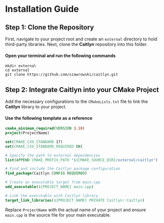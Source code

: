 # Installation Guide

## Step 1: Clone the Repository

First, navigate to your project root and create an `external` directory to hold
third-party libraries. Next, clone the **Caitlyn** repository into this folder.

#### Open your terminal and run the following commands

```shell
mkdir external
cd external
git clone https://github.com/szawrowski/caitlyn.git
```

## Step 2: Integrate Caitlyn into your CMake Project

Add the necessary configurations to the `CMakeLists.txt` file to link the
**Caitlyn** library to your project.

#### Use the following template as a reference

```cmake
cmake_minimum_required(VERSION 3.10)
project(ProjectName)

set(CMAKE_CXX_STANDARD 17)
set(CMAKE_CXX_STANDARD_REQUIRED ON)

# Specify the path to external dependencies
list(APPEND CMAKE_PREFIX_PATH "${CMAKE_SOURCE_DIR}/external/caitlyn")

# Find and include the Caitlyn package configuration
find_package(Caitlyn CONFIG REQUIRED)

# Create an executable target from main.cpp
add_executable(${PROJECT_NAME} main.cpp)

# Link the executable with Caitlyn library
target_link_libraries(${PROJECT_NAME} PRIVATE Caitlyn::Caitlyn)
```

Replace `ProjectName` with the actual name of your project and ensure `main.cpp`
is the source file for your main executable.

